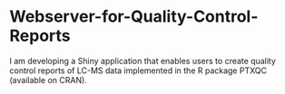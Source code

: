 # Webserver-for-Quality-Control-Reports
I am developing a Shiny application that enables users to create quality control reports of LC-MS data implemented in the R package PTXQC (available on CRAN).
